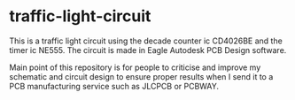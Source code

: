 # traffic-light-circuit
This is a traffic light circuit using the decade counter ic CD4026BE and the timer ic NE555.
The circuit is made in Eagle Autodesk PCB Design software.

Main point of this repository is for people to criticise and improve my schematic and circuit design to ensure proper results when I send it to a PCB manufacturing service such as JLCPCB or PCBWAY.
